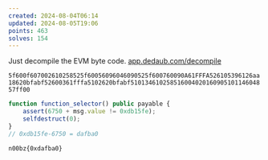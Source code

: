 ```yaml
---
created: 2024-08-04T06:14
updated: 2024-08-05T19:06
points: 463
solves: 154
---
```


Just decompile the EVM byte code. [app.dedaub.com/decompile](https://app.dedaub.com/decompile)

`5f600f607002610258525f60056096046090525f600760090A61FFFA526105396126aa18620bfabf52600361fffa5102620bfabf51013461025851600402016090510114604857ff00`

```js
function function_selector() public payable { 
    assert(6750 + msg.value != 0xdb15fe);
    selfdestruct(0);
}
// 0xdb15fe-6750 = dafba0
```

```flag
n00bz{0xdafba0}
```
